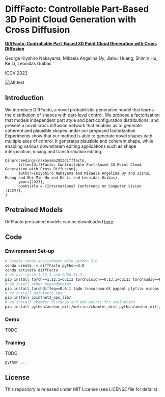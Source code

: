 # DiffFacto: Controllable Part-Based 3D Point Cloud Generation with Cross Diffusion
**[DiffFacto: Controllable Part-Based 3D Point Cloud Generation with Cross Diffusion]([https://scade-spacecarving-nerfs.github.io](https://difffacto.github.io))** 

George Kiyohiro Nakayama, Mikaela Angelina Uy, Jiahui Huang, Shimin Hu, Ke Li, Leonidas Guibas

ICCV 2023

![Alt text](assets/combined.gif)

## Introduction
We introduce DiffFacto, a novel probabilistic generative model that learns the distribution of shapes with part-level control. We propose a factorization that models independent part style and part configuration distributions, and present a novel cross diffusion network that enables us to generate coherent and plausible shapes under our proposed factorization. Experiments show that our method is able to generate novel shapes with multiple axes of control. It generates plausible and coherent shape, while enabling various downstream editing applications such as shape interpolation, mixing and transformation editing. 

```
@inproceedings{nakayama2023difffacto,
      title={DiffFacto: Controllable Part-Based 3D Point Cloud Generation with Cross Diffusion}, 
      author={Kiyohiro Nakayama and Mikaela Angelina Uy and Jiahui Huang and Shi-Min Hu and Ke Li and Leonidas Guibas},
      year={2023},
      booktitle = {International Conference on Computer Vision (ICCV)},
}
```
## Pretrained Models
DiffFacto pretrained models can be downloaded [here](http://download.cs.stanford.edu/orion/scade/pretrained_models.zip).

## Code

### Environment Set-up
```bash
# Create conda environment with python 3.8
conda create -n diffFacto python=3.8
conda activate diffFacto
# we use torch 1.12.1 and CUDA 11.3
pip install torch==1.12.1+cu113 torchvision==0.13.1+cu113 torchaudio==0.12.1 --extra-index-url https://download.pytorch.org/whl/cu113
# we insall other dependencies
pip install torchdiffeq==0.0.1 tqdm tensorboardX pypaml plyfile einops numpy==1.23.5 scipy scikit-learn einops
# we install pointnet2_ops 
pip install pointnet2_ops_lib/
# we install chamfer distance and emd metric for evaluation 
pip install python/anchor_diff/metrics/chamfer_dist python/anchor_diff/metrics/emd
```
### Demo
TODO

### Training
TODO
```
python ...
```

## License
This repository is released under MIT License (see LICENSE file for details).
